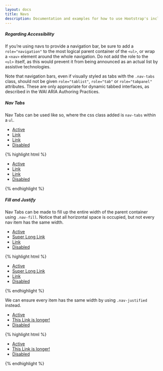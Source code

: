 ```yaml
---
layout: docs
title: Navs
description: Documentation and examples for how to use Hootstrap's included Navigation.
---
```


##### Regarding Accessibility
If you’re using navs to provide a navigation bar, be sure to add a `role="navigation"` to the most logical parent container of the `<ul>`, or wrap a `<nav>` element around the whole navigation. Do not add the role to the `<ul>` itself, as this would prevent it from being announced as an actual list by assistive technologies.

Note that navigation bars, even if visually styled as tabs with the `.nav-tabs` class, should not be given `role="tablist"`, `role="tab"` or `role="tabpanel"` attributes. These are only appropriate for dynamic tabbed interfaces, as described in the WAI ARIA Authoring Practices.

##### Nav Tabs

Nav Tabs can be used like so, where the css class added is `nav-tabs` within a `ul`. 

<div class="hootstrap-example">
  <ul class="nav nav-tabs">
    <li class="nav-item">
      <a class="nav-link active" href="#">Active</a>
    </li>
    <li class="nav-item">
      <a class="nav-link" href="#">Link</a>
    </li>
    <li class="nav-item">
      <a class="nav-link" href="#">Link</a>
    </li>
    <li class="nav-item">
      <a class="nav-link disabled" href="#" tabindex="-1" aria-disabled="true">Disabled</a>
    </li>
  </ul>
</div>

{% highlight html %}
<ul class="nav nav-tabs">
  <li class="nav-item">
    <a class="nav-link active" href="#">Active</a>
  </li>
  <li class="nav-item">
    <a class="nav-link" href="#">Link</a>
  </li>
  <li class="nav-item">
    <a class="nav-link" href="#">Link</a>
  </li>
  <li class="nav-item">
    <a class="nav-link disabled" href="#" tabindex="-1" aria-disabled="true">Disabled</a>
  </li>
</ul>
{% endhighlight %}

##### Fill and Justify

Nav Tabs can be made to fill up the entire width of the parent container using `.nav-fill`. Notice that all horizontal space is occupied, but not every nav item has the same width.

<div class="hootstrap-example">
  <ul class="nav nav-tabs nav-fill">
    <li class="nav-item">
      <a class="nav-link active" href="#">Active</a>
    </li>
    <li class="nav-item">
      <a class="nav-link" href="#">Super Long Link</a>
    </li>
    <li class="nav-item">
      <a class="nav-link" href="#">Link</a>
    </li>
    <li class="nav-item">
      <a class="nav-link disabled" href="#" tabindex="-1" aria-disabled="true">Disabled</a>
    </li>
  </ul>
</div>

{% highlight html %}
<ul class="nav nav-tabs nav-fill">
  <li class="nav-item">
    <a class="nav-link active" href="#">Active</a>
  </li>
  <li class="nav-item">
    <a class="nav-link" href="#">Super Long Link</a>
  </li>
  <li class="nav-item">
    <a class="nav-link" href="#">Link</a>
  </li>
  <li class="nav-item">
    <a class="nav-link disabled" href="#" tabindex="-1" aria-disabled="true">Disabled</a>
  </li>
</ul>
{% endhighlight %}

We can ensure every item has the same width by using `.nav-justified` instead.

<div class="hootstrap-example">
  <ul class="nav nav-tabs nav-justified">
    <li class="nav-item">
      <a class="nav-link active" href="#">Active</a>
    </li>
    <li class="nav-item">
      <a class="nav-link" href="#">This Link is longer!</a>
    </li>
    <li class="nav-item">
      <a class="nav-link disabled" href="#" tabindex="-1" aria-disabled="true">Disabled</a>
    </li>
  </ul>
</div>

{% highlight html %}
<ul class="nav nav-tabs nav-justified">
  <li class="nav-item">
    <a class="nav-link active" href="#">Active</a>
  </li>
  <li class="nav-item">
    <a class="nav-link" href="#">This Link is longer!</a>
  </li>
  <li class="nav-item">
    <a class="nav-link disabled" href="#" tabindex="-1" aria-disabled="true">Disabled</a>
  </li>
</ul>
{% endhighlight %}
